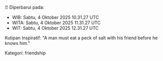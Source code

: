 ⏰ Diperbarui pada:
- WIB: Sabtu, 4 Oktober 2025 10.31.27 UTC
- WITA: Sabtu, 4 Oktober 2025 11.31.27 UTC
- WIT: Sabtu, 4 Oktober 2025 12.31.27 UTC

Kutipan Inspiratif:
"A man must eat a peck of salt with his friend before he knows him."


Kategori: friendship


